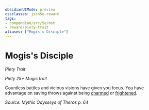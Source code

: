 ```yaml
---
obsidianUIMode: preview
cssclasses: json5e-reward
tags:
- compendium/src/5e/mot
- reward/piety-trait
aliases: ["Mogis's Disciple"]
---
```

# Mogis's Disciple
*Piety Trait*  

*Piety 25+ Mogis trait*

Countless battles and vicious visions have given you focus. You have advantage on saving throws against being [charmed](/2-Mechanics/CLI/rules/conditions.md#charmed) or [frightened](/2-Mechanics/CLI/rules/conditions.md#frightened).

*Source: Mythic Odysseys of Theros p. 64*